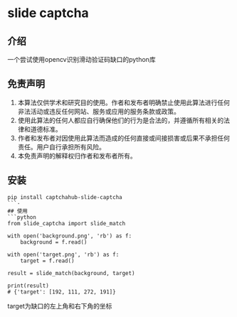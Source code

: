 # slide captcha

## 介绍
一个尝试使用opencv识别滑动验证码缺口的python库

## 免责声明

1. 本算法仅供学术和研究目的使用。作者和发布者明确禁止使用此算法进行任何非法活动或违反任何网站、服务或应用的服务条款或政策。
2. 使用此算法的任何人都应自行确保他们的行为是合法的，并遵循所有相关的法律和道德标准。
3. 作者和发布者对因使用此算法而造成的任何直接或间接损害或后果不承担任何责任。用户自行承担所有风险。
4. 本免责声明的解释权归作者和发布者所有。


## 安装
```shell
pip install captchahub-slide-captcha
```·
## 使用
```python
from slide_captcha import slide_match

with open('background.png', 'rb') as f:
    background = f.read()

with open('target.png', 'rb') as f:
    target = f.read()

result = slide_match(background, target)

print(result)
# {'target': [192, 111, 272, 191]}
```
target为缺口的左上角和右下角的坐标